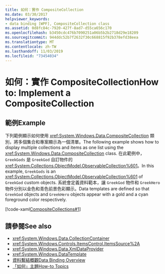 ```yaml
---
title: 如何：實作 CompositeCollection
ms.date: 03/30/2017
helpviewer_keywords:
- data binding [WPF], CompositeCollection class
ms.assetid: 0d8fc84c-7920-427f-8ad7-d55ca656c170
ms.openlocfilehash: b3450cdc476b7090251a06b5b2b2718d29e18209
ms.sourcegitcommit: 944ddc52b7f2632f30c668815f92b378efd38eea
ms.translationtype: MT
ms.contentlocale: zh-TW
ms.lasthandoff: 11/03/2019
ms.locfileid: "73454034"
---
```

# <a name="how-to-implement-a-compositecollection"></a><span data-ttu-id="47770-102">如何：實作 CompositeCollection</span><span class="sxs-lookup"><span data-stu-id="47770-102">How to: Implement a CompositeCollection</span></span>
## <a name="example"></a><span data-ttu-id="47770-103">範例</span><span class="sxs-lookup"><span data-stu-id="47770-103">Example</span></span>  
 <span data-ttu-id="47770-104">下列範例顯示如何使用 <xref:System.Windows.Data.CompositeCollection> 類別，將多個集合和專案顯示為一個清單。</span><span class="sxs-lookup"><span data-stu-id="47770-104">The following example shows how to display multiple collections and items as one list using the <xref:System.Windows.Data.CompositeCollection> class.</span></span> <span data-ttu-id="47770-105">在此範例中，`GreekGods` 是 `GreekGod` 自訂物件的 <xref:System.Collections.ObjectModel.ObservableCollection%601>。</span><span class="sxs-lookup"><span data-stu-id="47770-105">In this example, `GreekGods` is an <xref:System.Collections.ObjectModel.ObservableCollection%601> of `GreekGod` custom objects.</span></span> <span data-ttu-id="47770-106">系統會定義資料範本，讓 `GreekGod` 物件和 `GreekHero` 物件分別以金色和青色前景色彩顯示。</span><span class="sxs-lookup"><span data-stu-id="47770-106">Data templates are defined so that `GreekGod` objects and `GreekHero` objects appear with a gold and a cyan foreground color respectively.</span></span>  
  
 [!code-xaml[CompositeCollections#1](~/samples/snippets/csharp/VS_Snippets_Wpf/CompositeCollections/CS/Window1.xaml#1)]  
  
## <a name="see-also"></a><span data-ttu-id="47770-107">請參閱</span><span class="sxs-lookup"><span data-stu-id="47770-107">See also</span></span>

- <xref:System.Windows.Data.CollectionContainer>
- <xref:System.Windows.Controls.ItemsControl.ItemsSource%2A>
- <xref:System.Windows.Data.XmlDataProvider>
- <xref:System.Windows.DataTemplate>
- [<span data-ttu-id="47770-108">資料繫結概觀</span><span class="sxs-lookup"><span data-stu-id="47770-108">Data Binding Overview</span></span>](../../../desktop-wpf/data/data-binding-overview.md)
- [<span data-ttu-id="47770-109">「如何」主題</span><span class="sxs-lookup"><span data-stu-id="47770-109">How-to Topics</span></span>](data-binding-how-to-topics.md)

